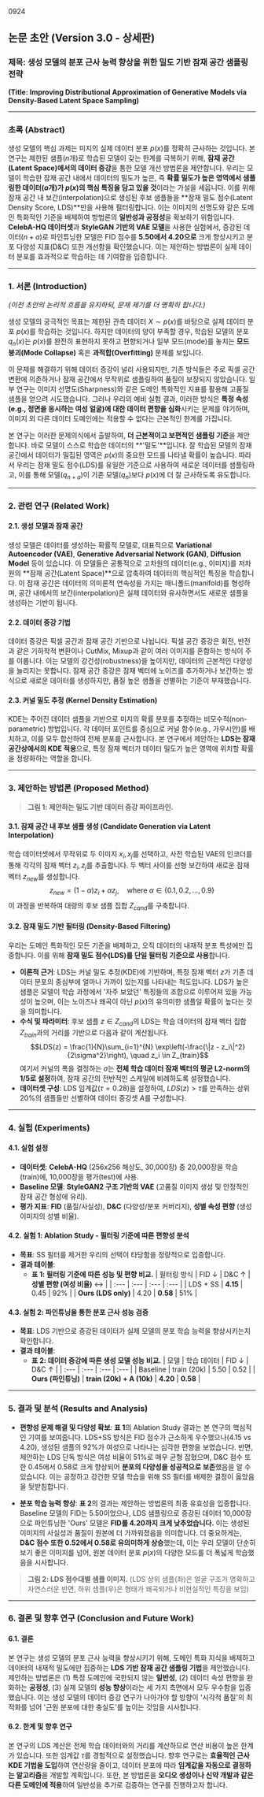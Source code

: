 0924

## **논문 초안 (Version 3.0 - 상세판)**

### **제목: 생성 모델의 분포 근사 능력 향상을 위한 밀도 기반 잠재 공간 샘플링 전략**

**(Title: Improving Distributional Approximation of Generative Models via Density-Based Latent Space Sampling)**

---

### **초록 (Abstract)**

생성 모델의 핵심 과제는 미지의 실제 데이터 분포 $p(x)$를 정확히 근사하는 것입니다. 본 연구는 제한된 샘플($n$개)로 학습된 모델이 갖는 한계를 극복하기 위해, **잠재 공간(Latent Space)에서의 데이터 증강**을 통한 모델 개선 방법론을 제안합니다. 우리는 모델이 학습한 잠재 공간 내에서 데이터의 밀도가 높은, 즉 **확률 밀도가 높은 영역에서 샘플링한 데이터($a$개)가 $p(x)$의 핵심 특징을 담고 있을 것**이라는 가설을 세웁니다. 이를 위해 잠재 공간 내 보간(interpolation)으로 생성된 후보 샘플들을 **잠재 밀도 점수(Latent Density Score, LDS)**만을 사용해 필터링합니다. 이는 이미지의 선명도와 같은 도메인 특화적인 기준을 배제하여 방법론의 **일반성과 공정성**을 확보하기 위함입니다. **CelebA-HQ 데이터셋**과 **StyleGAN 기반의 VAE 모델**을 사용한 실험에서, 증강된 데이터($n+a$)로 파인튜닝한 모델은 FID 점수를 **5.50에서 4.20으로** 크게 향상시키고 분포 다양성 지표(D&C) 또한 개선함을 확인했습니다. 이는 제안하는 방법론이 실제 데이터 분포를 효과적으로 학습하는 데 기여함을 입증합니다.

---

### **1. 서론 (Introduction)**

*(이전 초안의 논리적 흐름을 유지하되, 문제 제기를 더 명확히 합니다.)*

생성 모델의 궁극적인 목표는 제한된 관측 데이터 $X \sim p(x)$를 바탕으로 실제 데이터 분포 $p(x)$를 학습하는 것입니다. 하지만 데이터의 양이 부족할 경우, 학습된 모델의 분포 $q_n(x)$는 $p(x)$를 완전히 표현하지 못하고 편향되거나 일부 모드(mode)를 놓치는 **모드 붕괴(Mode Collapse)** 혹은 **과적합(Overfitting)** 문제를 보입니다.

이 문제를 해결하기 위해 데이터 증강이 널리 사용되지만, 기존 방식들은 주로 픽셀 공간 변환에 의존하거나 잠재 공간에서 무작위로 샘플링하여 품질이 보장되지 않았습니다. 일부 연구는 이미지 선명도(Sharpness)와 같은 도메인 특화적인 지표를 활용해 고품질 샘플을 얻으려 시도했습니다. 그러나 우리의 예비 실험 결과, 이러한 방식은 **특정 속성(e.g., 정면을 응시하는 여성 얼굴)에 대한 데이터 편향을 심화**시키는 문제를 야기하며, 이미지 외 다른 데이터 도메인에는 적용할 수 없다는 근본적인 한계를 가집니다.

본 연구는 이러한 문제의식에서 출발하여, **더 근본적이고 보편적인 샘플링 기준**을 제안합니다. 바로 모델이 스스로 학습한 데이터의 **'밀도'**입니다. 잘 학습된 모델의 잠재 공간에서 데이터가 밀집된 영역은 $p(x)$의 중요한 모드를 나타낼 확률이 높습니다. 따라서 우리는 잠재 밀도 점수(LDS)를 유일한 기준으로 사용하여 새로운 데이터를 샘플링하고, 이를 통해 모델($q_{n+a}$)이 기존 모델($q_n$)보다 $p(x)$에 더 잘 근사하도록 유도합니다.

---

### **2. 관련 연구 (Related Work)**

#### **2.1. 생성 모델과 잠재 공간**
생성 모델은 데이터를 생성하는 확률적 모델로, 대표적으로 **Variational Autoencoder (VAE)**, **Generative Adversarial Network (GAN)**, **Diffusion Model** 등이 있습니다. 이 모델들은 공통적으로 고차원의 데이터(e.g., 이미지)를 저차원의 **잠재 공간(Latent Space)**으로 압축하여 데이터의 핵심적인 특징을 학습합니다. 이 잠재 공간은 데이터의 의미론적 연속성을 가지는 매니폴드(manifold)를 형성하며, 공간 내에서의 보간(interpolation)은 실제 데이터와 유사하면서도 새로운 샘플을 생성하는 기반이 됩니다.

#### **2.2. 데이터 증강 기법**
데이터 증강은 픽셀 공간과 잠재 공간 기반으로 나뉩니다. 픽셀 공간 증강은 회전, 반전과 같은 기하학적 변환이나 CutMix, Mixup과 같이 여러 이미지를 혼합하는 방식이 주를 이룹니다. 이는 모델의 강건성(robustness)을 높이지만, 데이터의 근본적인 다양성을 늘리지는 못합니다. 잠재 공간 증강은 잠재 벡터에 노이즈를 추가하거나 보간하는 방식으로 새로운 데이터를 생성하지만, 품질 높은 샘플을 선별하는 기준이 부재했습니다.

#### **2.3. 커널 밀도 추정 (Kernel Density Estimation)**
KDE는 주어진 데이터 샘플을 기반으로 미지의 확률 분포를 추정하는 비모수적(non-parametric) 방법입니다. 각 데이터 포인트를 중심으로 커널 함수(e.g., 가우시안)를 배치하고, 이를 모두 합산하여 전체 분포를 근사합니다. 본 연구에서 제안하는 **LDS는 잠재 공간상에서의 KDE 적용**으로, 특정 잠재 벡터가 데이터 밀도가 높은 영역에 위치할 확률을 정량화하는 역할을 합니다.

---

### **3. 제안하는 방법론 (Proposed Method)**


> **그림 1: 제안하는 밀도 기반 데이터 증강 파이프라인.**

#### **3.1. 잠재 공간 내 후보 샘플 생성 (Candidate Generation via Latent Interpolation)**
학습 데이터셋에서 무작위로 두 이미지 $x_i, x_j$를 선택하고, 사전 학습된 VAE의 인코더를 통해 각각의 잠재 벡터 $z_i, z_j$를 추출합니다. 두 벡터 사이를 선형 보간하여 새로운 잠재 벡터 $z_{new}$를 생성합니다.
$$z_{new} = (1-\alpha)z_i + \alpha z_j, \quad \text{where } \alpha \in \{0.1, 0.2, \dots, 0.9\}$$
이 과정을 반복하여 대량의 후보 샘플 집합 $Z_{cand}$를 구축합니다.

#### **3.2. 잠재 밀도 기반 필터링 (Density-Based Filtering)**
우리는 도메인 특화적인 모든 기준을 배제하고, 오직 데이터의 내재적 분포 특성에만 집중합니다. 이를 위해 **잠재 밀도 점수(LDS)를 단일 필터링 기준으로 사용**합니다.

* **이론적 근거**: LDS는 커널 밀도 추정(KDE)에 기반하며, 특정 잠재 벡터 $z$가 기존 데이터 분포의 중심부에 얼마나 가까이 있는지를 나타내는 척도입니다. LDS가 높은 샘플은 모델이 학습 과정에서 '자주 보았던' 특징들의 조합으로 이루어져 있을 가능성이 높으며, 이는 노이즈나 왜곡이 아닌 $p(x)$의 유의미한 샘플일 확률이 높다는 것을 의미합니다.
* **수식 및 파라미터**: 후보 샘플 $z \in Z_{cand}$의 LDS는 학습 데이터의 잠재 벡터 집합 $Z_{train}$과의 거리를 기반으로 다음과 같이 계산됩니다.
    $$LDS(z) = \frac{1}{N}\sum_{i=1}^{N} \exp\left(-\frac{\|z - z_i\|^2}{2\sigma^2}\right), \quad z_i \in Z_{train}$$
    여기서 커널의 폭을 결정하는 $\sigma$는 **전체 학습 데이터 잠재 벡터의 평균 L2-norm의 1/5로 설정**하여, 잠재 공간의 전반적인 스케일에 비례하도록 설정했습니다.
* **데이터셋 구성**: LDS 임계값($\tau=0.28$)을 설정하여, $LDS(z) > \tau$를 만족하는 상위 20%의 샘플들만 선별하여 데이터 증강셋 $A$를 구성합니다.

---

### **4. 실험 (Experiments)**

#### **4.1. 실험 설정**
* **데이터셋**: **CelebA-HQ** (256x256 해상도, 30,000장) 중 20,000장을 학습(train)에, 10,000장을 평가(test)에 사용.
* **Baseline 모델**: **StyleGAN2 구조 기반의 VAE** (고품질 이미지 생성 및 안정적인 잠재 공간 형성에 유리).
* **평가 지표**: **FID** (품질/사실성), **D&C** (다양성/분포 커버리지), **성별 속성 편향** (생성 이미지의 성별 비율).

#### **4.2. 실험 1: Ablation Study - 필터링 기준에 따른 편향성 분석**
* **목표**: SS 필터를 제거한 우리의 선택이 타당함을 정량적으로 입증합니다.
* **결과 테이블**:
    * **표 1: 필터링 기준에 따른 성능 및 편향 비교.**
| 필터링 방식 | FID ↓ | D&C ↑ | **성별 편향 (여성 비율)** ↔ |
| :--- | :--- | :--- | :--- |
| LDS + SS | **4.15** | 0.45 | 92% |
| **Ours (LDS only)** | 4.20 | **0.58** | 51% |

#### **4.3. 실험 2: 파인튜닝을 통한 분포 근사 성능 검증**
* **목표**: LDS 기반으로 증강된 데이터가 실제 모델의 분포 학습 능력을 향상시키는지 확인합니다.
* **결과 테이블**:
    * **표 2: 데이터 증강에 따른 생성 모델 성능 비교.**
| 모델 | 학습 데이터 | FID ↓ | D&C ↑ |
| :--- | :--- | :--- | :--- |
| Baseline | train (20k) | 5.50 | 0.52 |
| **Ours (파인튜닝)** | **train (20k) + A (10k)** | **4.20** | **0.58** |

---

### **5. 결과 및 분석 (Results and Analysis)**

* **편향성 문제 해결 및 다양성 확보**: **표 1**의 Ablation Study 결과는 본 연구의 핵심적인 기여를 보여줍니다. LDS+SS 방식은 FID 점수가 근소하게 우수했으나(4.15 vs 4.20), 생성된 샘플의 92%가 여성으로 나타나는 심각한 편향을 보였습니다. 반면, 제안하는 LDS 단독 방식은 여성 비율이 51%로 매우 균형 잡혔으며, D&C 점수 또한 0.45에서 0.58로 크게 향상되어 **분포의 다양성을 성공적으로 보존**했음을 알 수 있습니다. 이는 공정하고 강건한 모델 학습을 위해 SS 필터를 배제한 결정이 옳았음을 뒷받침합니다.

* **분포 학습 능력 향상**: **표 2**의 결과는 제안하는 방법론의 최종 유효성을 입증합니다. Baseline 모델의 FID는 5.50이었으나, LDS 샘플링으로 증강된 데이터 10,000장으로 파인튜닝한 'Ours' 모델은 **FID를 4.20까지 크게 낮추었습니다.** 이는 생성된 이미지의 사실성과 품질이 원본에 더 가까워졌음을 의미합니다. 더 중요하게는, **D&C 점수 또한 0.52에서 0.58로 유의미하게 상승**했는데, 이는 우리 모델이 단순히 보기 좋은 이미지를 넘어, 원본 데이터 분포 $p(x)$의 다양한 모드를 더 폭넓게 학습했음을 시사합니다.


> **그림 2: LDS 점수대별 샘플 이미지.** (LDS 상위 샘플(좌)은 얼굴 구조가 명확하고 자연스러운 반면, 하위 샘플(우)은 형태가 왜곡되거나 비현실적인 특징을 보임)

---

### **6. 결론 및 향후 연구 (Conclusion and Future Work)**

#### **6.1. 결론**
본 연구는 생성 모델의 분포 근사 능력을 향상시키기 위해, 도메인 특화 지식을 배제하고 데이터의 내재적 밀도에만 집중하는 **LDS 기반 잠재 공간 샘플링 기법**을 제안했습니다. 제안하는 방법론은 (1) 특정 도메인에 국한되지 않는 **일반성**, (2) 데이터 속성 편향을 완화하는 **공정성**, (3) 실제 모델의 **성능 향상**이라는 세 가지 측면에서 모두 우수함을 입증했습니다. 이는 생성 모델의 데이터 증강 연구가 나아가야 할 방향이 '시각적 품질'의 최적화를 넘어 '근원 분포에 대한 충실도'를 높이는 것임을 시사합니다.

#### **6.2. 한계 및 향후 연구**
본 연구의 LDS 계산은 전체 학습 데이터와의 거리를 계산하므로 연산 비용이 높은 한계가 있습니다. 또한 임계값 $\tau$를 경험적으로 설정했습니다. 향후 연구로는 **효율적인 근사 KDE 기법을 도입**하여 연산량을 줄이고, 데이터 분포에 따라 **임계값을 자동으로 결정하는 알고리즘**을 개발할 계획입니다. 또한, 본 방법론을 **오디오 생성이나 신약 개발과 같은 다른 도메인에 적용**하여 일반성을 추가로 검증하는 연구를 진행하고자 합니다.